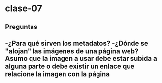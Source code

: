 # clase-07
## Preguntas
-¿Para qué sirven los metadatos? 
-¿Dónde se "alojan" las imágenes de una página web? Asumo que la imagen a usar debe estar subida a alguna parte o debe existir un enlace que relacione la imagen con la página
-
